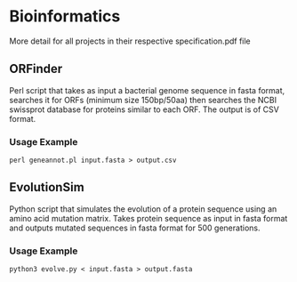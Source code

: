 # Bioinformatics

More detail for all projects in their respective specification.pdf file

## ORFinder

Perl script that takes as input a bacterial genome sequence in fasta format, searches it for ORFs (minimum size 150bp/50aa) then searches the NCBI swissprot database for proteins similar to each ORF. The output is of CSV format.

### Usage Example
```
perl geneannot.pl input.fasta > output.csv

```

## EvolutionSim

Python script that simulates the evolution of a protein sequence using an amino acid mutation matrix. Takes protein sequence as input in fasta format and outputs mutated sequences in fasta format for 500 generations.

### Usage Example
```
python3 evolve.py < input.fasta > output.fasta

```

